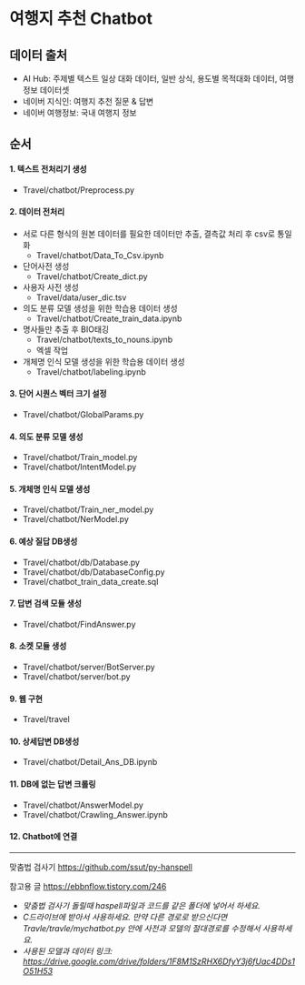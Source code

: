 # 여행지 추천 Chatbot
## 데이터 출처
- AI Hub: 주제별 텍스트 일상 대화 데이터, 일반 상식, 용도별 목적대화 데이터, 여행 정보 데이터셋
- 네이버 지식인: 여행지 추천 질문 & 답변
- 네이버 여행정보: 국내 여행지 정보

## 순서
#### 1. 텍스트 전처리기 생성
  - Travel/chatbot/Preprocess.py

#### 2. 데이터 전처리
  - 서로 다른 형식의 원본 데이터를 필요한 데이터만 추출, 결측값 처리 후 csv로 통일화
    - Travel/chatbot/Data_To_Csv.ipynb
  - 단어사전 생성
    - Travel/chatbot/Create_dict.py
  - 사용자 사전 생성
    - Travel/data/user_dic.tsv
  - 의도 분류 모델 생성을 위한 학습용 데이터 생성
    - Travel/chatbot/Create_train_data.ipynb
  - 명사들만 추출 후 BIO태깅
    - Travel/chatbot/texts_to_nouns.ipynb
    - 엑셀 작업
  - 개체명 인식 모델 생성을 위한 학습용 데이터 생성
    - Travel/chatbot/labeling.ipynb

#### 3. 단어 시퀀스 벡터 크기 설정
  - Travel/chatbot/GlobalParams.py

#### 4. 의도 분류 모델 생성
  - Travel/chatbot/Train_model.py
  - Travel/chatbot/IntentModel.py

#### 5. 개체명 인식 모델 생성
  - Travel/chatbot/Train_ner_model.py
  - Travel/chatbot/NerModel.py

#### 6. 예상 질답 DB생성
  - Travel/chatbot/db/Database.py
  - Travel/chatbot/db/DatabaseConfig.py
  - Travel/chatbot_train_data_create.sql

#### 7. 답변 검색 모듈 생성
  - Travel/chatbot/FindAnswer.py

#### 8. 소켓 모듈 생성
  - Travel/chatbot/server/BotServer.py
  - Travel/chatbot/server/bot.py

#### 9. 웹 구현
  - Travel/travel

#### 10. 상세답변 DB생성
  - Travel/chatbot/Detail_Ans_DB.ipynb

#### 11. DB에 없는 답변 크롤링
  - Travel/chatbot/AnswerModel.py
  - Travel/chatbot/Crawling_Answer.ipynb

#### 12. Chatbot에 연결


---

맞춤법 검사기
https://github.com/ssut/py-hanspell

참고용 글
https://ebbnflow.tistory.com/246

- *맞춤법 검사기 돌릴때 haspell파일과 코드를 같은 폴더에 넣어서 하세요.*
- *C드라이브에 받아서 사용하세요. 만약 다른 경로로 받으신다면 Travle/travle/mychatbot.py 안에 사전과 모델의 절대경로를 수정해서 사용하세요.*
- *사용된 모델과 데이터 링크: https://drive.google.com/drive/folders/1F8M1SzRHX6DfyY3j6fUac4DDs1O51H53*
